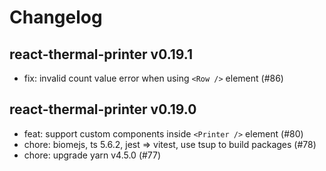 # Changelog

## react-thermal-printer v0.19.1

- fix: invalid count value error when using `<Row />` element (#86)

## react-thermal-printer v0.19.0

- feat: support custom components inside `<Printer />` element (#80)
- chore: biomejs, ts 5.6.2, jest => vitest, use tsup to build packages (#78)
- chore: upgrade yarn v4.5.0 (#77)

